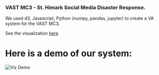### VAST MC3 - St. Himark Social Media Disaster Response.

We used d3, Javascript, Python (numpy, pandas, jupyter) to create a VA system for the VAST MC3. 

See the visualization [here](https://vast-mc3.herokuapp.com)

# Here is a demo of our system:

![Viz Demo](demo/viz-demo.gif)
